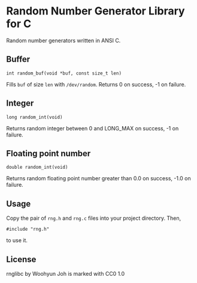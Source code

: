 Random Number Generator Library for C
=====================================

Random number generators written in ANSI C.

Buffer
------

`int random_buf(void *buf, const size_t len)`

Fills `buf` of size `len` with `/dev/random`.
Returns 0 on success, -1 on failure.

Integer
-------

`long random_int(void)`

Returns random integer between 0 and LONG_MAX on success, -1 on failure.

Floating point number
---------------------

`double random_int(void)`

Returns random floating point number greater than 0.0 on success,
-1.0 on failure.

Usage
-----

Copy the pair of `rng.h` and `rng.c` files into your project directory. Then,

	#include "rng.h"

to use it.

License
-------

rnglibc by Woohyun Joh is marked with CC0 1.0
